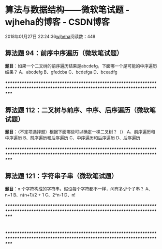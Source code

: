 # 算法与数据结构——微软笔试题 - wjheha的博客 - CSDN博客
2018年01月27日 22:24:36[wjheha](https://me.csdn.net/wjheha)阅读数：448
## 算法题 94：前序中序遍历（微软笔试题）
**题目**：如果一个二叉树的前序遍历结果是abcdefg，下面哪一个是可能的中序遍历结果？ 
A、abcdefg 
B、gfedcba 
C、bcdefga 
D、bceadfg
##### ***********************************************************************************************************************************
## 算法题 112：二叉树与前序、中序、后序遍历（微软笔试题）
**题目**：（不定项选择题）根据下面哪些可以确定一棵二叉树？（） 
A、前序遍历和中序遍历 
B、前序遍历和后序遍历 
C、中序遍历和后序遍历 
D、后序遍历
##### ***********************************************************************************************************************************
## 算法题 121：字符串子串（微软笔试题）
**题目**：n 个字符构成的字符串，假设每个字符都不一样，问有多少个子串？ 
A、n+1 
B、n(n+1)/2 + 1 
C、2^n-1 
D、n!
##### ***********************************************************************************************************************************
# #
##### ***********************************************************************************************************************************

